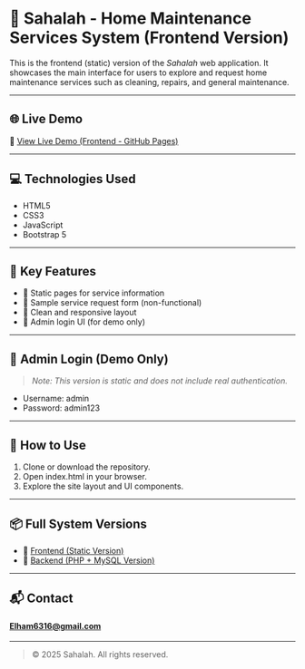 # 🏡 Sahalah - Home Maintenance Services System (Frontend Version)

This is the frontend (static) version of the *Sahalah* web application. It showcases the main interface for users to explore and request home maintenance services such as cleaning, repairs, and general maintenance.

---

## 🌐 Live Demo

🔗 [View Live Demo (Frontend - GitHub Pages)](https://elham6316.github.io/Sahalh-Home-Service-Frontend/)

---

## 💻 Technologies Used

- HTML5  
- CSS3  
- JavaScript  
- Bootstrap 5 

---

## 📂 Key Features

- 📄 Static pages for service information
- 🧾 Sample service request form (non-functional)
- 🎨 Clean and responsive layout
- 🔐 Admin login UI (for demo only)

---

## 🔐 Admin Login (Demo Only)

> *Note: This version is static and does not include real authentication.*

- Username: admin  
- Password: admin123  

---

## 🧪 How to Use

1. Clone or download the repository.
2. Open index.html in your browser.
3. Explore the site layout and UI components.

---

## 📦 Full System Versions

- 🔹 [Frontend (Static Version)](https://elham6316.github.io/Sahalh-Home-Service-Frontend/)
- 🔸 [Backend (PHP + MySQL Version)](http://sahalh.ct.ws)

---

## 📬 Contact

#### Elham6316@gmail.com
---

> © 2025 Sahalah. All rights reserved.


